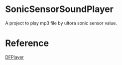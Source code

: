 # SonicSensorSoundPlayer
A project to play mp3 file by ultora sonic sensor value.

# Reference
[DFPlayer](https://www.dfrobot.com/wiki/index.php/DFPlayer_Mini_SKU:DFR0299)